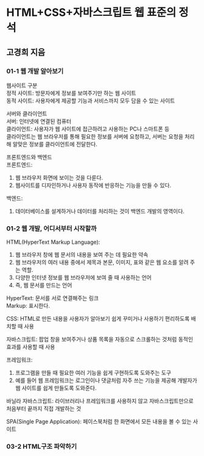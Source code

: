 # HTML+CSS+자바스크립트 웹 표준의 정석  
## 고경희 지음  

### 01-1 웹 개발 알아보기  
웹사이트 구분  
정적 사이트: 방문자에게 정보를 보여주기만 하는 웹 사이트  
동적 사이트: 사용자에게 제공할 기능과 서비스까지 모두 담을 수 있는 사이트  


서버와 클라이언트  
서버: 인터넷에 연결된 컴퓨터  
클라이언트: 사용자가 웹 사이트에 접근하려고 사용하는 PC나 스마트폰 등  
클라이언트는 웹 브라우저를 통해 필요한 정보를 서버에 요청하고, 서버는 요청을 처리해 알맞은 정보를 클라이언트에 전달한다.  


프론트엔드와 백엔드  
프론트엔드:  
1. 웹 브라우저 화면에 보이는 것을 다룬다.  
2. 웹사이트를 디자인하거나 사용자 동작에 반응하는 기능을 만들 수 있다.  

백엔드:  
1. 데이터베이스를 설계하거나 데이터를 처리하는 것이 백엔드 개발의 영역이다.  


### 01-2 웹 개발, 어디서부터 시작할까  
HTML(HyperText Markup Language):  
1. 웹 브라우저 창에 웹 문서의 내용을 보여 주는 데 필요한 약속  
2. 웹 브라우저의 여러 내용 중에서 제목과 본문, 이미지, 표와 같은 웹 요소를 알려 주는 역할.  
3. 다양한 인터넷 정보를 웹 브라우저에 보여 줄 때 사용하는 언어  
4. 즉, 웹 문서를 만드는 언어  

HyperText: 문서를 서로 연결해주는 링크  
Markup: 표시한다.  

CSS: HTML로 만든 내용을 사용자가 알아보기 쉽게 꾸미거나 사용하기 편리하도록 배치할 때 사용  

자바스크립트: 팝업 창을 보여주거나 상품 목록을 자동으로 스크롤하는 것처럼 동적인 효과를 사용할 때 사용  

프레임워크:  
1. 프로그램을 만들 때 필요한 여러 기능을 쉽게 구현하도록 도와주는 도구  
2. 예를 들어 웹 프레임워크는 로그인이나 댓글처럼 자주 쓰는 기능을 제공해 개발자가 웹 사이트를 쉽게 만들도록 도와준다.  

바닐라 자바스크립트: 라이브러리나 프레임워크를 사용하지 않고 자바스크립트만으로 처음부터 끝까지 직접 개발하는 것  

SPA(Single Page Application): 페이스북처럼 한 화면에서 모든 내용을 볼 수 있는 사이트  


### 03-2 HTML구조 파악하기  

